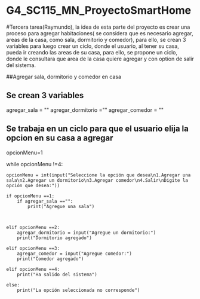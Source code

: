 # G4_SC115_MN_ProyectoSmartHome


#Tercera tarea(Raymundo), la idea de esta parte del proyecto es crear una proceso para agregar habitaciones( se considera que es necesario agregar, areas de la casa, como sala, dormitorio y comedor), para ello, se crean 3 variables para luego crear un ciclo, donde el usuario, al tener su casa, pueda ir creando las areas de su casa, para ello, se propone un ciclo, donde le consultara que area de la casa quiere agregar y con option de salir del sistema.

##Agregar sala, dormitorio y comedor en casa
## Se crean 3 variables
agregar_sala = ""
agregar_dormitorio =""
agregar_comedor = ""

##  Se trabaja en un ciclo para que el usuario elija la opcion en su casa a agregar
opcionMenu=1

while opcionMenu !=4:

    opcionMenu = int(input("Seleccione la opción que desea\n1.Agregar una sala\n2.Agregar un dormitorio\n3.Agregar comedor\n4.Salir\nDigite la opción que desea:"))

    if opcionMenu ==1:
        if agregar_sala =="":
            print("Agregue una sala")
            
            
            
    elif opcionMenu ==2:
        agregar_dormitorio = input("Agregue un dormitorio:")
        print("Dormitorio agregado")
        
    elif opcionMenu ==3:
        agregar_comedor = input("Agregue comedor:")
        print("Comedor agregado")

    elif opcionMenu ==4:
        print("Ha salido del sistema")

    else:
        print("La opción seleccionada no corresponde")
